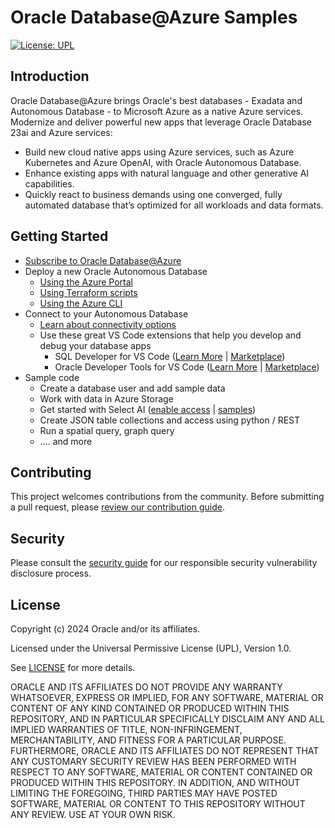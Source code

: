 # Oracle Database@Azure Samples

[![License: UPL](https://img.shields.io/badge/license-UPL-green)](https://img.shields.io/badge/license-UPL-green) 

## Introduction
Oracle Database@Azure brings Oracle's best databases - Exadata and Autonomous Database - to Microsoft Azure as a native Azure services. Modernize and deliver powerful new apps that leverage Oracle Database 23ai and Azure services:
* Build new cloud native apps using Azure services, such as Azure Kubernetes and Azure OpenAI, with Oracle Autonomous Database.
* Enhance existing apps with natural language and other generative AI capabilities.
* Quickly react to business demands using one converged, fully automated database that’s optimized for all workloads and data formats.

## Getting Started
* [Subscribe to Oracle Database@Azure](https://www.youtube.com/watch?v=MEB8kB_TI2I)
* Deploy a new Oracle Autonomous Database 
    * [Using the Azure Portal](https://youtu.be/QOCvRr5CfeQ)
    * [Using Terraform scripts](https://github.com/oci-landing-zones/terraform-oci-multicloud-azure/tree/main)
    * [Using the Azure CLI](azure-cli/create-adb.md)
* Connect to your Autonomous Database
    * [Learn about connectivity options](https://docs.oracle.com/en/cloud/paas/autonomous-database/serverless/adbsb/connect-preparing.html)
    * Use these great VS Code extensions that help you develop and debug your database apps
        * SQL Developer for VS Code ([Learn More](https://www.oracle.com/database/sqldeveloper/vscode/) | [Marketplace](https://marketplace.visualstudio.com/items?itemName=Oracle.sql-developer))
        * Oracle Developer Tools for VS Code  ([Learn More](https://docs.oracle.com/en/database/oracle/developer-tools-for-vscode/getting-started/gettingstarted.html) | [Marketplace](https://marketplace.visualstudio.com/items?itemName=Oracle.oracledevtools))
* Sample code
    * Create a database user and add sample data
    * Work with data in Azure Storage
    * Get started with Select AI ([enable access](sql/select-ai-admin-enable.sql) | [samples](sql/select-ai-get-started.sql)) 
    * Create JSON table collections and access using python / REST
    * Run a spatial query, graph query
    * .... and more

<!--

### Prerequisites
MISSING

## Notes/Issues
MISSING

## URLs
* Nothing at this time

-->

## Contributing
<!-- If your project has specific contribution requirements, update the
    CONTRIBUTING.md file to ensure those requirements are clearly explained. -->

This project welcomes contributions from the community. Before submitting a pull
request, please [review our contribution guide](./CONTRIBUTING.md).

## Security

Please consult the [security guide](./SECURITY.md) for our responsible security
vulnerability disclosure process.

## License
Copyright (c) 2024 Oracle and/or its affiliates.

Licensed under the Universal Permissive License (UPL), Version 1.0.

See [LICENSE](LICENSE.txt) for more details.

ORACLE AND ITS AFFILIATES DO NOT PROVIDE ANY WARRANTY WHATSOEVER, EXPRESS OR IMPLIED, FOR ANY SOFTWARE, MATERIAL OR CONTENT OF ANY KIND CONTAINED OR PRODUCED WITHIN THIS REPOSITORY, AND IN PARTICULAR SPECIFICALLY DISCLAIM ANY AND ALL IMPLIED WARRANTIES OF TITLE, NON-INFRINGEMENT, MERCHANTABILITY, AND FITNESS FOR A PARTICULAR PURPOSE.  FURTHERMORE, ORACLE AND ITS AFFILIATES DO NOT REPRESENT THAT ANY CUSTOMARY SECURITY REVIEW HAS BEEN PERFORMED WITH RESPECT TO ANY SOFTWARE, MATERIAL OR CONTENT CONTAINED OR PRODUCED WITHIN THIS REPOSITORY. IN ADDITION, AND WITHOUT LIMITING THE FOREGOING, THIRD PARTIES MAY HAVE POSTED SOFTWARE, MATERIAL OR CONTENT TO THIS REPOSITORY WITHOUT ANY REVIEW. USE AT YOUR OWN RISK. 
